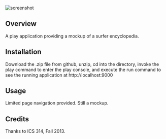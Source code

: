 ![screenshot](https://raw.github.com/jchee404/MultipagePlayResponsiveKamanu/master/doc/surferpedia-home-page.jpg)

Overview
--------

A play application providing a mockup of a surfer encyclopedia.

Installation
------------

Download the .zip file from github, unzip, cd into the directory, invoke the play command to enter the play console, and execute the run command to see the running application at http://localhost:9000

Usage
-----

Limited page navigation provided.  Still a mockup.

Credits
-------

Thanks to ICS 314, Fall 2013.